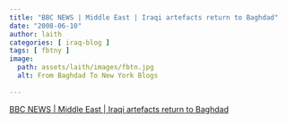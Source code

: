```yaml
---
title: "BBC NEWS | Middle East | Iraqi artefacts return to Baghdad"
date: "2008-06-10"
author: laith
categories: [ iraq-blog ]
tags: [ fbtny ]
image:
  path: assets/laith/images/fbtn.jpg
  alt: From Baghdad To New York Blogs
  
---
```


[BBC NEWS | Middle East | Iraqi artefacts return to Baghdad](https://news.bbc.co.uk/2/hi/middle_east/7445063.stm)
